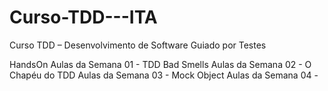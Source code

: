 # Curso-TDD---ITA
Curso TDD – Desenvolvimento de Software Guiado por Testes

HandsOn
Aulas da Semana 01 - TDD Bad Smells
Aulas da Semana 02 - O Chapéu do TDD
Aulas da Semana 03 - Mock Object
Aulas da Semana 04 -
